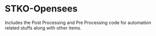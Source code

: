 # STKO-Opensees
Includes the Post Processing and Pre Processing code for automation related stuffs along with other items.
